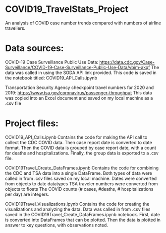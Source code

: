 # COVID19_TravelStats_Project
An analysis of COVID case number trends compared with numbers of airline travellers.

# Data sources:

COVID-19 Case Surveillance Public Use Data: 
    https://data.cdc.gov/Case-Surveillance/COVID-19-Case-Surveillance-Public-Use-Data/vbim-akqf
    The data was called in using the SODA API link provided.
    This code is saved in the notebook titled: COVID19_API_Calls.ipynb
    
Transportation Security Agency checkpoint travel numbers for 2020 and 2019:
    https://www.tsa.gov/coronavirus/passenger-throughput
    This data was copied into an Excel document and saved on my local machine as a .csv file

# Project files:

COVID19_API_Calls.ipynb
    Contains the code for making the API call to collect the CDC COVID data.
    Then case report date is converted to date format.
    Then the COVID data is grouped by case report date, with a count for deaths and hospitalizations.
    Finally, the group data is exported to a .csv file.

COVID19Travel_Create_DataFrames.ipynb
    Contains the code for combining the CDC and TSA data into a single DataFrame.
    Both types of data were called in from .csv files saved on my local machine.
    Dates were converted from objects to date datatypes
    TSA traveler numbers were converted from objects to floats
    The COVID counts (# cases, #deaths, # hospitalizations per day) are integers.

COVID19Travel_Visualizations.ipynb
    Contains the code for creating the visualizations and analyzing the data.
    Data was called in from .csv files saved in the COVID19Travel_Create_DataFrames.ipynb notebook.
    First, date is converted into DataFrames that can be plotted.
    Then the data is plotted in answer to key questions, with observations noted.
